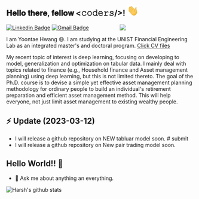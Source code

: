 <h2> 𝐇𝐞𝐥𝐥𝐨 𝐭𝐡𝐞𝐫𝐞, 𝐟𝐞𝐥𝐥𝐨𝐰 <𝚌𝚘𝚍𝚎𝚛𝚜/>! <img src="https://raw.githubusercontent.com/ABSphreak/ABSphreak/master/gifs/Hi.gif" width="30px"></h2>

<img align='right' src='https://user-images.githubusercontent.com/5713670/87202985-820dcb80-c2b6-11ea-9f56-7ec461c497c3.gif' width='200"'>

[![Linkedin Badge](https://img.shields.io/badge/-yoontae-blue?style=flat-square&logo=Linkedin&logoColor=white&link=https://www.linkedin.com/in/yoontae/)](https://www.linkedin.com/in/yoontae/) 
[![Gmail Badge](https://img.shields.io/badge/-yoontae@unist.ac.kr-c14438?style=flat-square&logo=Gmail&logoColor=white&link=mailto:yoontae@unist.ac.kr)](mailto:yoontae@unist.ac.kr)

I am Yoontae Hwang 😃. I am studying at the UNIST Financial Engineering Lab as an integrated master's and doctoral program.  [Click CV files](https://drive.google.com/file/d/1R3Fa5qUagEGCKicL_6Zh8eb8ieouVOHV/view?usp=share_link) 

My recent topic of interest is deep learning, focusing on developing to model, generalization and optimization on tabular data. I mainly deal with topics related to finance (e.g., Household finance and Asset management planning) using deep learning, but this is not limited thereto. The goal of the Ph.D. course is to devise a simple yet effective asset management planning methodology for ordinary people to build an individual's retirement preparation and efficient asset management method. This will help everyone, not just limit asset management to existing wealthy people.


## ⚡ Update (2023-03-12)
- I will release a github repository on NEW tabluar model soon. # submit 
- I will release a github repository on New pair trading model soon.


## Hello World!! 🤔
- 💬 Ask me about anything an everything.


![Harsh's github stats](https://github-readme-stats.vercel.app/api?username=yoontae6719&hide=["issues"]&show_icons=true)


